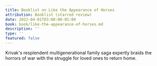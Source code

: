 ```yaml
---
title: Booklist on Like the Appearance of Horses
attribution: Booklist (starred review)
date: 2022-04-01T03:00:00-05:00
book: book/like-the-appearance-of-horses.md
description: ''
type: ''
featured: false
---
```

Krivak's resplendent multigenerational family saga expertly braids the horrors of war with the struggle for loved ones to return home.

